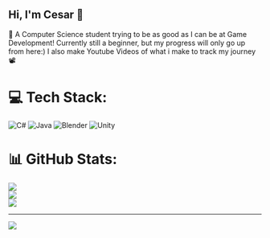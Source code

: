 ## Hi, I'm Cesar 🐌

🧠 A Computer Science student trying to be as good as I can be at Game Development! 
Currently still a beginner, but my progress will only go up from here:) 
I also make Youtube Videos of what i make to track my journey 📽️ 


# 💻 Tech Stack:
![C#](https://img.shields.io/badge/c%23-%23239120.svg?style=for-the-badge&logo=csharp&logoColor=white) ![Java](https://img.shields.io/badge/java-%23ED8B00.svg?style=for-the-badge&logo=openjdk&logoColor=white) ![Blender](https://img.shields.io/badge/blender-%23F5792A.svg?style=for-the-badge&logo=blender&logoColor=white) ![Unity](https://img.shields.io/badge/unity-%23000000.svg?style=for-the-badge&logo=unity&logoColor=white)
# 📊 GitHub Stats:
![](https://github-readme-stats.vercel.app/api?username=Cesarui&theme=dark&hide_border=false&include_all_commits=false&count_private=false)<br/>
![](https://nirzak-streak-stats.vercel.app/?user=Cesarui&theme=dark&hide_border=false)<br/>
![](https://github-readme-stats.vercel.app/api/top-langs/?username=Cesarui&theme=dark&hide_border=false&include_all_commits=false&count_private=false&layout=compact)

---
[![](https://visitcount.itsvg.in/api?id=Cesarui&icon=0&color=0)](https://visitcount.itsvg.in)
